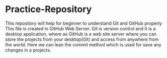 # Practice-Repository
This repository will help for beginner to understand Git and GitHub properly
This file is created in GitHub Web Server.
Git is version control and It is a desktop application, where as GitHub is a web site server where you can store the projects from your desktop(Git) and access from anywhere from the world.
Here we can lean the commit method which is used for save any changes in a projects.
